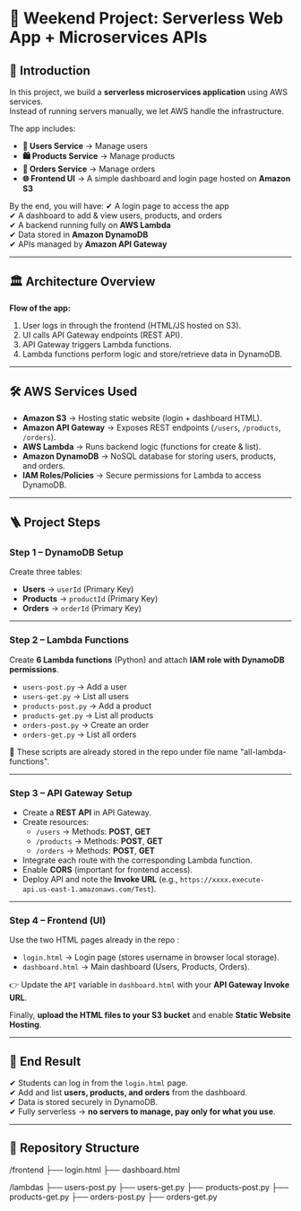 # 🚀 Weekend Project: Serverless Web App + Microservices APIs

## 📖 Introduction
In this project, we build a **serverless microservices application** using AWS services.  
Instead of running servers manually, we let AWS handle the infrastructure.  

The app includes:
- **👤 Users Service** → Manage users  
- **🛍 Products Service** → Manage products  
- **📑 Orders Service** → Manage orders  
- **🌐 Frontend UI** → A simple dashboard and login page hosted on **Amazon S3**  

By the end, you will have:
✔ A login page to access the app  
✔ A dashboard to add & view users, products, and orders  
✔ A backend running fully on **AWS Lambda**  
✔ Data stored in **Amazon DynamoDB**  
✔ APIs managed by **Amazon API Gateway**  

---

## 🏛 Architecture Overview

**Flow of the app:**
1. User logs in through the frontend (HTML/JS hosted on S3).  
2. UI calls API Gateway endpoints (REST API).  
3. API Gateway triggers Lambda functions.  
4. Lambda functions perform logic and store/retrieve data in DynamoDB.  

---

## 🛠 AWS Services Used
- **Amazon S3** → Hosting static website (login + dashboard HTML).  
- **Amazon API Gateway** → Exposes REST endpoints (`/users`, `/products`, `/orders`).  
- **AWS Lambda** → Runs backend logic (functions for create & list).  
- **Amazon DynamoDB** → NoSQL database for storing users, products, and orders.  
- **IAM Roles/Policies** → Secure permissions for Lambda to access DynamoDB.  

---

## 🪜 Project Steps

### Step 1 – DynamoDB Setup
Create three tables:
- **Users** → `userId` (Primary Key)  
- **Products** → `productId` (Primary Key)  
- **Orders** → `orderId` (Primary Key)  

---

### Step 2 – Lambda Functions
Create **6 Lambda functions** (Python) and attach **IAM role with DynamoDB permissions**.  

- `users-post.py` → Add a user  
- `users-get.py` → List all users  
- `products-post.py` → Add a product  
- `products-get.py` → List all products  
- `orders-post.py` → Create an order  
- `orders-get.py` → List all orders  

📂 These scripts are already stored in the repo under file name "all-lambda-functions".

---

### Step 3 – API Gateway Setup
- Create a **REST API** in API Gateway.  
- Create resources:
  - `/users` → Methods: **POST**, **GET**  
  - `/products` → Methods: **POST**, **GET**  
  - `/orders` → Methods: **POST**, **GET**  
- Integrate each route with the corresponding Lambda function.  
- Enable **CORS** (important for frontend access).  
- Deploy API and note the **Invoke URL** (e.g., `https://xxxx.execute-api.us-east-1.amazonaws.com/Test`).  

---

### Step 4 – Frontend (UI)
Use the two HTML pages already in the repo :  

- `login.html` → Login page (stores username in browser local storage).  
- `dashboard.html` → Main dashboard (Users, Products, Orders).  

👉 Update the `API` variable in `dashboard.html` with your **API Gateway Invoke URL**.  

Finally, **upload the HTML files to your S3 bucket** and enable **Static Website Hosting**.  

---

## 🎯 End Result
✔ Students can log in from the `login.html` page.  
✔ Add and list **users, products, and orders** from the dashboard.  
✔ Data is stored securely in DynamoDB.  
✔ Fully serverless → **no servers to manage, pay only for what you use**.  

---

## 📂 Repository Structure

/frontend
├── login.html
├── dashboard.html

/lambdas
├── users-post.py
├── users-get.py
├── products-post.py
├── products-get.py
├── orders-post.py
├── orders-get.py

